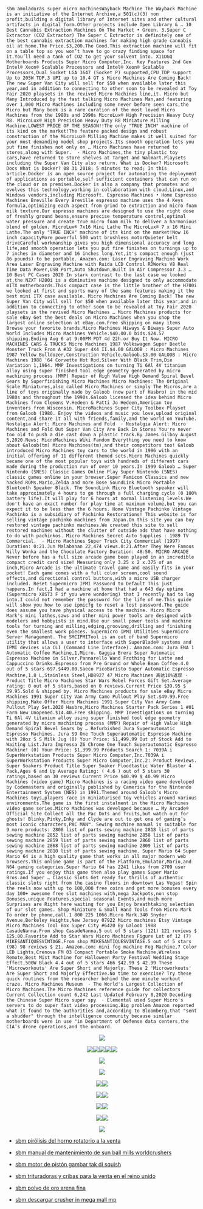 
```
sbm amoladoras super micro machinesWayback Machine The Wayback Machine is an initiative of the Internet Archive,a 501(c)(3) non profit,building a digital library of Internet sites and other cultural artifacts in digital form.Other projects include Open Library & … 10 Best Cannabis Extraction Machines On The Market • Green. 3.Super C Extractor (CO2 Extractor) The Super C Extractor is definitely one of the best cannabis extraction machines for making high grade cannabis oil at home.The Price.$3,200.The Good.This extraction machine will fit on a table top so you won’t have to go crazy finding space for it.You’ll need a tank of CO2 to get your solvent into. X11DGQ Motherboards Products Super Micro Computer,Inc. Key Features 2nd Gen Intel® Xeon® Scalable Processors and Intel® Xeon® Scalable Processors,Dual Socket LGA 3647 (Socket P) supported,CPU TDP support Up to 205W TDP,3 UPI up to 10.4 GT s Micro Machines Are Coming Back! The new Super Van City will sell for $50 when available later this year,and in addition to connecting to other soon to be revealed at Toy Fair 2020 playsets in the revived Micro Machines line,it. Micro but Many Introduced by the fast talking Micro Machines Man,and featuring over 1,000 Micro Machines including some never before seen cars,the Micro but Many book is a rare curation of the most loved Micro Machines from the 1980s and 1990s MicroLux® High Precision Heavy Duty R8. MicroLux® High Precision Heavy Duty R8 Miniature Milling Machine.LOWEST PRICE OF THE SEASON!!The only "TRUE INCH" machine of its kind on the market!The feature packed design and robust construction of the MicroLux® Milling Machine makes it well suited for your most demanding model shop projects.Its smooth operation lets you put fine finishes not only on … Micro Machines have returned to stores,along with Super.  · Micro Machines,the tiny plastic toy cars,have returned to store shelves at Target and Walmart.Playsets including the Super Van City also return. What is Docker? Microsoft Docs What is Docker? 08 31 2018; 5 minutes to read; In this article.Docker is an open source project for automating the deployment of applications as portable,self sufficient containers that can run on the cloud or on premises.Docker is also a company that promotes and evolves this technology,working in collaboration with cloud,Linux,and Windows vendors,including Microsoft. Espresso Machines • Home Espresso Machines Breville Every Breville espresso machine uses the 4 Keys formula,optimizing each aspect from grind to extraction and micro foam milk texture.Our espresso machines are designed to use the right dose of freshly ground beans,ensure precise temperature control,optimal water pressure and create true micro foam milk to deliver a harmonious blend of golden. MicroLux® 7x16 Mini Lathe The MicroLux® 7 x 16 Mini Lathe.The only "TRUE INCH" machine of its kind on the market!Now 16 inch capacityMore powerful 500 watt brushless motorQuieter belt driveCareful workmanship gives you high dimensional accuracy and long life,and smooth operation lets you put fine finishes on turnings up to 7 inches in diameter and 16 inches long.Yet,it's compact enough (just 86 pounds) to be portable. Amazon.com: Laser Engraving Machine Work Area Laser Engraving Machine with Ruida LCD Control RDWorks V8 Real Time Data Power,USB Port,Auto Shutdown,Built in Air Compressor 3.3 … 10 Best PC Cases 2020 In stark contrast to the last case we looked at,the NZXT H200i is a diminutive machine designed to only accommodate mITX motherboards.This compact case is the little brother of the H700i we looked at first and sports many of the same features making it the best mini ITX case available. Micro Machines Are Coming Back! The new Super Van City will sell for $50 when available later this year,and in addition to connecting to other soon to be revealed at Toy Fair 2020 playsets in the revived Micro Machines … Micro Machines products for sale eBay Get the best deals on Micro Machines when you shop the largest online selection at eBay.com.Free shipping on many items Browse your favorite brands.Micro Machines Hiways & Biways Super Auto World Includes Micro Machines Vehicle.$40.00.0 bids.$24.57 shipping.Ending Aug 6 at 9:00PM PDT 4d 22h.or Buy It Now. MICRO MACHINES CARS & TRUCKS Micro Machines 1987 Volkswagen Super Beetle Monster Truck From A #32 Super 4X4 II.$4.00 GALOOB : Micro Machines 1987 Yellow Bulldozer,Construction Vehicle,Galoob.$3.00 GALOOB : Micro Machines 1988 '64 Corvette Hot Rod,Silver With Black Trim,Die Variation 1,1964. MMP Investigations on turning Ti 6Al 4V titanium alloy using super finished tool edge geometry generated by micro machining process (MMP) Repair of High Value High Demand Spiral Bevel Gears by Superfinishing Micro Machines Micro Machines: The Original Scale Miniatures,also called Micro Machines or simply The Micros,are a line of toys originally made by Galoob (now part of Hasbro) in the mid 1980s and throughout the 1990s.Galoob licensed the idea behind Micro Machines from Clemens V.Hedeen & Patti Jo Hedeen,American toy inventors from Wisconsin. MicroMachines Super City Toolbox Playset from Galoob (1980. Enjoy the videos and music you love,upload original content,and share it all with friends,family,and the world on YouTube. Nostalgia Alert: Micro Machines and Fold  · Nostalgia Alert: Micro Machines and Fold Out Super Van City Are Back In Stores You're never too old to push a die cast down a plastic track.By James Gilboy August 5,2020.News; MicroMachines Wiki Fandom Everything you need to know about Galoob(tm) Micro Machines(tm),and their competitors too! Galoob introduced Micro Machines toy cars to the world in 1986 with an initial offering of 11 different themed sets.Micro Machines quickly became one of the most popular toys with hundreds of different cars made during the production run of over 10 years.In 1999 Galoob … Super Nintendo (SNES) Classic Games Online Play Super Nintendo (SNES) classic games online in your browser.Super Famicom Classics and new hacked ROMs.Mario,Zelda and more Bose SoundLink Micro Portable Bluetooth Speaker Black. The SoundLink Micro Bluetooth speaker will take approximately 4 hours to go through a full charging cycle (0 100% battery life).It will play for 6 hours at normal listening levels.We don't have an exact number for play time at maximum volume,but you can expect it to be less than the 6 hours. Home Vintage Pachinko Vintage Pachinko is a subsidiary of Pachinko Restorations! This website is for selling vintage pachinko machines from Japan.On this site you can buy restored vintage pachinko machines.We created this site to sell restored machines without the clutter of outside ads that have nothing to do with pachinkos. Micro Machines Secret Auto Supplies : 1989 TV Commercial.  · Micro Machines Super Truck City Commercial (1997) Duration: 0:21.Jun Malabanan 22,474 views.0:21.After They Were Famous Willy Wonka and the Chocolate Factory Duration: 48:50. MICRO ARCADE Never before has a full size arcade game been played in an incredible compact credit card size! Measuring only 3.25 x 2 x.375 of an inch,Micro Arcade is the ultimate travel game and easily fits in your pocket! Each game comes with a full color screen,cool sound effects,and directional control buttons,with a micro USB charger included. Reset Supermicro IPMI Password to Default This just happens.In fact,I had a machine at home that had a 643 day uptime (Supermicro X8ST3 F if you were wondering) that I recently had to log into.I could not remember the password for the life of me.This guide will show you how to use ipmicfg to reset a lost password.The guide does assume you have physical access to the machine. Micro Micro Mark's mini lathes,saws and other mini power tools are designed with modelers and hobbyists in mind.Use our small power tools and machine tools for turning and milling,edging,grooving,drilling and finishing even the smallest work pieces. Supermicro IPMI Utilities Supermicro Server Management. The SMCIPMITool is an out of band Supermicro utility that allows a user to interface with SuperBlade® systems and IPMI devices via CLI (Command Line Interface). Amazon.com: Jura ENA 1 Automatic Coffee Machine,1,Micro. Gaggia Brera Super Automatic Espresso Machine in Silver.Pannarello Wand Frothing for Latte and Cappuccino Drinks.Espresso from Pre Ground or Whole Bean Coffee.4.0 out of 5 stars 697.$449.00.Saeco PicoBaristo Super Automatic Espresso Machine,1.8 L,Stainless Steel,HD8927 47 Micro Machines 高达10%返现 · Product Title Micro Machines Star Wars Rebel Forces Gift Set.Average rating: 0 out of 5 stars,based on 0 reviews.Current Price $39.95 $ 39.95.Sold & shipped by. Micro Machines products for sale eBay Micro Machines 1991 Super City Van Army Camo Pullout Play Set.$49.99.Free shipping.Make Offer Micro Machines 1991 Super City Van Army Camo Pullout Play Set.2020 Hasbro,Micro Machines Starter Pack Series 1 #01 Farm New Unopened.$14.40.Free shipping. MMP Investigations on turning Ti 6Al 4V titanium alloy using super finished tool edge geometry generated by micro machining process (MMP) Repair of High Value High Demand Spiral Bevel Gears by … Refurbished Jura Superautomatic Espresso Machines. Jura S9 One Touch Superautomatic Espresso Machine with 20oz S S Milk Jug (0) Your Price: $1,499.99 Out of Stock Add to Waiting List.Jura Impressa Z6 Chrome One Touch Superautomatic Espresso Machine! (0) Your Price: $1,399.99 Products Search 1: 7039A i SuperWorkstation Products Super Micro Computer,Inc.7039A i SuperWorkstation Products Super Micro Computer,Inc.2: Product Reviews. Super Soakers Product Title Super Soaker Floodtastic Water Blaster 4 Pack,Ages 6 and Up Average Rating: ( 4.6 ) out of 5 stars 30 ratings,based on 30 reviews Current Price $40.99 $ 40.99 Micro Machines (video game) Micro Machines is a racing video game developed by Codemasters and originally published by Camerica for the Nintendo Entertainment System (NES) in 1991.Themed around Galoob's Micro Machines toys,players race in miniaturised toy vehicles around various environments.The game is the first instalment in the Micro Machines video game series.Micro Machines was developed because … My Arcade® Official Site Collect all the Pac Dots and fruits,but watch out for ghosts! Blinky,Pinky,Inky and Clyde are out to get one of gaming’s most iconic characters,PAC MAN™. Sewing machine manual is suitable for 9 more products: 2808 list of parts sewing machine 2818 list of parts sewing machine 2852 list of parts sewing machine 2858 list of parts sewing machine 2859 list of parts sewing machine 2860 list of parts sewing machine 2868 list of parts sewing machine 2809 list of parts sewing machine 2810 list of parts sewing machine. Super Mario 64 Super Mario 64 is a high quality game that works in all major modern web browsers.This online game is part of the Platform,Emulator,Mario,and N64 gaming categories.Super Mario 64 has 2241 likes from 2709 user ratings.If you enjoy this game then also play games Super Mario Bros.and Super … Classic Slots Get ready for thrills of authentic classic slots right from the casino floors in downtown Las Vegas! Spin the reels now with up to 100,000 free coins and get more bonuses every day 100+ awesome free slot machines with,mega Jackpots,non stop Bonuses,unique Features,special seasonal Events,and much more Surprises are Right here waiting for you Enjoy breathtaking selection of our slot games. Shop Miniature & Small Hand Tools from Micro Mark To order by phone,call.1 800 225 1066.Micro Mark.340 Snyder Avenue,Berkeley Heights,New Jersey 07922 Micro machines Etsy Vintage Micro Machines Tool Box Super City #6420 By Galoob 1988 CasadeNanna.From shop CasadeNanna.5 out of 5 stars (121) 121 reviews $ 125.00.Favorite Add to Star Wars Micro Machines Figure Lot of 12 (7) MIKESANTIQUESVINTAGE.From shop MIKESANTIQUESVINTAGE.5 out of 5 stars (98) 98 reviews $ 21. Amazon.com: mini fog machine Fog Machine,7 Color LED Lights,Crenova FM 03 Compact Portable Smoke Machine,Wireless Remote,Best Mist Machine for Halloween Party Festival Wedding Stage Effect,500W Black 4.4 out of 5 stars 466 $42.99 $ 42.99 These 'Microworkouts' Are Super Short and Majorly. These 2 'Microworkouts' Are Super Short and Majorly Effective.No time to exercise? Try these quick routines from the researcher behind the one minute workout craze. Micro Machines Museum  · The World's Largest Collection of Micro Machines.The Micro Machines reference guide for collectors Current Collection count 6,242 Last Updated February 8,2020 Decoding the Chinese Super Micro super spy  · Elemental used Super Micro's servers to do super fast video processing.Big problem Amazon reported what it found to the authorities and,according to Bloomberg,that "sent a shudder" through the intelligence community because similar motherboards were in use "in Department of Defense data centers,the CIA’s drone operations,and the onboard. 
```

<div align="center">

<a href="https://es-crusher.shibang-china.com/github&k=sbm+amoladoras+super+micro+machines"><img src="https://static.shibang-china.com/es/crusher/logo.jpg"></a>

<a href="https://es-crusher.shibang-china.com/github&k=sbm+amoladoras+super+micro+machines"><img src="https://static.shibang-china.com/es/crusher/index.jpg"></a><a href="https://es-crusher.shibang-china.com/material.htmlgithub&k=sbm+amoladoras+super+micro+machines"><img src="https://static.shibang-china.com/es/crusher/material.jpg"></a><a href="https://es-crusher.shibang-china.com/application.htmlgithub&k=sbm+amoladoras+super+micro+machines"><img src="https://static.shibang-china.com/es/crusher/application.jpg"></a><a href="https://es-crusher.shibang-china.com/aboutus.htmlgithub&k=sbm+amoladoras+super+micro+machines"><img src="https://static.shibang-china.com/es/crusher/aboutus.jpg"></a><a href="https://es-crusher.shibang-china.com/contact.htmlgithub&k=sbm+amoladoras+super+micro+machines"><img src="https://static.shibang-china.com/es/crusher/contact.jpg"></a>

<a href="https://es-crusher.shibang-china.com/github&k=sbm+amoladoras+super+micro+machines"><img src="https://static.shibang-china.com/es/crusher/banner.jpg"></a>

<a href="https://swt.shibang-china.com/github&k=sbm+amoladoras+super+micro+machines"><img src="https://static.shibang-china.com/es/crusher/text.jpg"></a>

<a href="https://swt.shibang-china.com/github&k=sbm+amoladoras+super+micro+machines"><img src="https://static.shibang-china.com/es/crusher/chat.jpg"></a><a href="https://es-crusher.shibang-china.com/contact.htmlgithub&k=sbm+amoladoras+super+micro+machines"><img src="https://static.shibang-china.com/es/crusher/message.jpg"></a>

<a href="https://es-crusher.shibang-china.com/products/pe.htmlgithub&k=sbm+amoladoras+super+micro+machines"><img src="https://static.shibang-china.com/es/crusher/pe.jpg"></a><a href="https://es-crusher.shibang-china.com/products/pf.htmlgithub&k=sbm+amoladoras+super+micro+machines"><img src="https://static.shibang-china.com/es/crusher/pf.jpg"></a>

<a href="https://es-crusher.shibang-china.com/products/hpt.htmlgithub&k=sbm+amoladoras+super+micro+machines"><img src="https://static.shibang-china.com/es/crusher/hpt.jpg"></a><a href="https://es-crusher.shibang-china.com/products/vsi.htmlgithub&k=sbm+amoladoras+super+micro+machines"><img src="https://static.shibang-china.com/es/crusher/vsi.jpg"></a>

<a href="https://es-crusher.shibang-china.com/products/klv.htmlgithub&k=sbm+amoladoras+super+micro+machines"><img src="https://static.shibang-china.com/es/crusher/klv.jpg"></a><a href="https://es-crusher.shibang-china.com/products/portable.htmlgithub&k=sbm+amoladoras+super+micro+machines"><img src="https://static.shibang-china.com/es/crusher/portable.jpg"></a>

<a href="https://swt.shibang-china.com/github&k=sbm+amoladoras+super+micro+machines"><img src="https://static.shibang-china.com/es/crusher/case.jpg"></a>

</div>


* [sbm pirólisis del horno rotatorio a la venta](sbm%20pir%C3%B3lisis%20del%20horno%20rotatorio%20a%20la%20venta.md)

* [sbm manual de mantenimiento de sun ball mills worldcrushers](sbm%20manual%20de%20mantenimiento%20de%20sun%20ball%20mills%20worldcrushers.md)

* [sbm motor de pistón gambar tak di squish](sbm%20motor%20de%20pist%C3%B3n%20gambar%20tak%20di%20squish.md)

* [sbm trituradoras y cribas para la venta en el reino unido](sbm%20trituradoras%20y%20cribas%20para%20la%20venta%20en%20el%20reino%20unido.md)

* [sbm polvo de oro arena fina](sbm%20polvo%20de%20oro%20arena%20fina.md)

* [sbm descargar crusher in mega mall mp](sbm%20descargar%20crusher%20in%20mega%20mall%20mp.md)